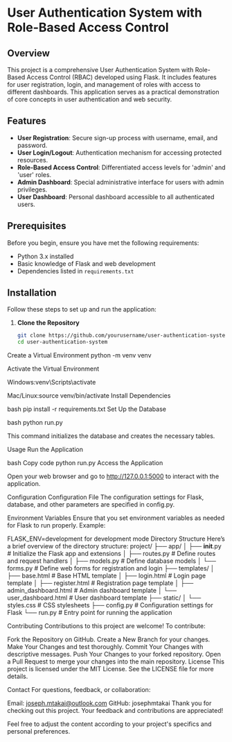 # User Authentication System with Role-Based Access Control

## Overview

This project is a comprehensive User Authentication System with Role-Based Access Control (RBAC) developed using Flask. It includes features for user registration, login, and management of roles with access to different dashboards. This application serves as a practical demonstration of core concepts in user authentication and web security.

## Features

- **User Registration**: Secure sign-up process with username, email, and password.
- **User Login/Logout**: Authentication mechanism for accessing protected resources.
- **Role-Based Access Control**: Differentiated access levels for 'admin' and 'user' roles.
- **Admin Dashboard**: Special administrative interface for users with admin privileges.
- **User Dashboard**: Personal dashboard accessible to all authenticated users.

## Prerequisites

Before you begin, ensure you have met the following requirements:

- Python 3.x installed
- Basic knowledge of Flask and web development
- Dependencies listed in `requirements.txt`

## Installation

Follow these steps to set up and run the application:

1. **Clone the Repository**

   ```bash
   git clone https://github.com/yourusername/user-authentication-system.git
   cd user-authentication-system
   
Create a Virtual Environment
python -m venv venv

Activate the Virtual Environment

Windows:venv\Scripts\activate

Mac/Linux:source venv/bin/activate
Install Dependencies

bash
pip install -r requirements.txt
Set Up the Database

bash
python run.py

This command initializes the database and creates the necessary tables.

Usage
Run the Application

bash
Copy code
python run.py
Access the Application

Open your web browser and go to http://127.0.0.1:5000 to interact with the application.

Configuration
Configuration File
The configuration settings for Flask, database, and other parameters are specified in config.py.

Environment Variables
Ensure that you set environment variables as needed for Flask to run properly. Example:

FLASK_ENV=development for development mode
Directory Structure
Here’s a brief overview of the directory structure:
project/
├── app/
│   ├── __init__.py          # Initialize the Flask app and extensions
│   ├── routes.py            # Define routes and request handlers
│   ├── models.py            # Define database models
│   └── forms.py             # Define web forms for registration and login
├── templates/
│   ├── base.html            # Base HTML template
│   ├── login.html           # Login page template
│   ├── register.html        # Registration page template
│   ├── admin_dashboard.html # Admin dashboard template
│   └── user_dashboard.html  # User dashboard template
├── static/
│   └── styles.css           # CSS stylesheets
├── config.py                # Configuration settings for Flask
└── run.py                   # Entry point for running the application

Contributing
Contributions to this project are welcome! To contribute:

Fork the Repository on GitHub.
Create a New Branch for your changes.
Make Your Changes and test thoroughly.
Commit Your Changes with descriptive messages.
Push Your Changes to your forked repository.
Open a Pull Request to merge your changes into the main repository.
License
This project is licensed under the MIT License. See the LICENSE file for more details.

Contact
For questions, feedback, or collaboration:

Email: joseph.mtakai@outlook.com
GitHub: josephmtakai
Thank you for checking out this project. Your feedback and contributions are appreciated!


Feel free to adjust the content according to your project's specifics and personal preferences.
